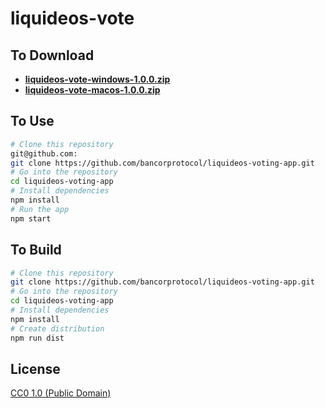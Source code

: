 # liquideos-vote

## To Download

* **[liquideos-vote-windows-1.0.0.zip](https://storage.googleapis.com/liquideos/voting-app/builds/liquideos-vote-windows-1.0.0.zip)**
* **[liquideos-vote-macos-1.0.0.zip](https://storage.googleapis.com/liquideos/voting-app/builds/liquideos-vote-macos-1.0.0.zip)**

## To Use

```bash
# Clone this repository
git@github.com:
git clone https://github.com/bancorprotocol/liquideos-voting-app.git
# Go into the repository
cd liquideos-voting-app
# Install dependencies
npm install
# Run the app
npm start
```


## To Build

```bash
# Clone this repository
git clone https://github.com/bancorprotocol/liquideos-voting-app.git
# Go into the repository
cd liquideos-voting-app
# Install dependencies
npm install
# Create distribution
npm run dist
```

## License

[CC0 1.0 (Public Domain)](LICENSE.md)

